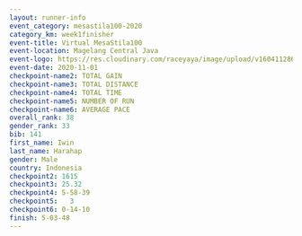 ```yaml
--- 
layout: runner-info 
event_category: mesastila100-2020 
category_km: week1finisher 
event-title: Virtual MesaStila100  
event-location: Magelang Central Java 
event-logo: https://res.cloudinary.com/raceyaya/image/upload/v1604112863/3B3F7463-9336-4572-9F07-069DCA7D2527_ndaoxk.jpg 
event-date: 2020-11-01 
checkpoint-name2: TOTAL GAIN 
checkpoint-name3: TOTAL DISTANCE 
checkpoint-name4: TOTAL TIME 
checkpoint-name5: NUMBER OF RUN 
checkpoint-name6: AVERAGE PACE 
overall_rank: 38
gender_rank: 33
bib: 141
first_name: Iwin 
last_name: Harahap
gender: Male
country: Indonesia
checkpoint2: 1615
checkpoint3: 25.32
checkpoint4: 5-58-39
checkpoint5:   3 
checkpoint6: 0-14-10
finish: 5-03-48
--- 
```

